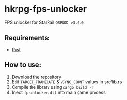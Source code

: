 # hkrpg-fps-unlocker
FPS unlocker for StarRail ```OSPROD v3.0.0```

## Requirements:
- [Rust](https://www.rust-lang.org/tools/install)

## How to use:
1. Download the repository
2. Edit ```TARGET_FRAMERATE``` & ```VSYNC_COUNT``` values in src/lib.rs
3. Compile the library using ```cargo build -r```
4. Inject ```fpsunlocker.dll``` into main game process
